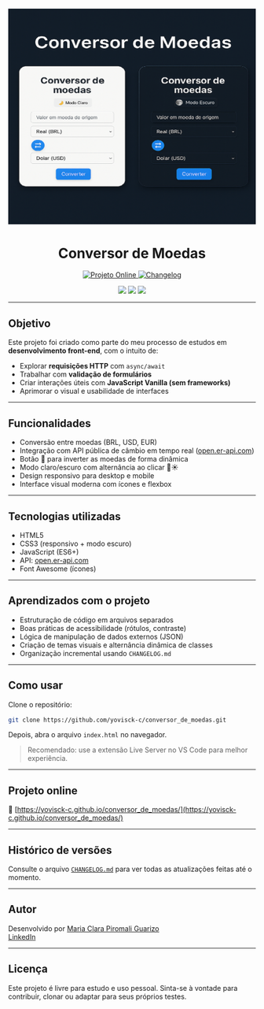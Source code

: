 <p align="center">
  <img src="./assets/capa_projeto.png" alt="Capa do Projeto" width="600"/>
</p>

<h1 align="center">Conversor de Moedas</h1>

<p align="center">
  <a href="https://yovisck-c.github.io/conversor_de_moedas/">
    <img src="https://img.shields.io/badge/Projeto%20Online-blue?style=for-the-badge&logo=github" alt="Projeto Online" />
  </a>
  <a href="./CHANGELOG.md">
    <img src="https://img.shields.io/badge/Changelog-grey?style=for-the-badge&logo=readme" alt="Changelog" />
  </a>
</p>

<p align="center">
  <img src="https://img.shields.io/badge/status-online-brightgreen?style=flat-square" />
  <img src="https://img.shields.io/badge/version-1.3.1-blue?style=flat-square" />
  <img src="https://img.shields.io/badge/css-37.7%25-blue?style=flat-square" />
</p>

---

## Objetivo

Este projeto foi criado como parte do meu processo de estudos em **desenvolvimento front-end**, com o intuito de:

- Explorar **requisições HTTP** com `async/await`
- Trabalhar com **validação de formulários**
- Criar interações úteis com **JavaScript Vanilla (sem frameworks)**
- Aprimorar o visual e usabilidade de interfaces

---

## Funcionalidades

- Conversão entre moedas (BRL, USD, EUR)
- Integração com API pública de câmbio em tempo real ([open.er-api.com](https://www.exchangerate-api.com/))
- Botão 🔁 para inverter as moedas de forma dinâmica
- Modo claro/escuro com alternância ao clicar 🌙☀️
- Design responsivo para desktop e mobile
- Interface visual moderna com ícones e flexbox

---

## Tecnologias utilizadas

- HTML5
- CSS3 (responsivo + modo escuro)
- JavaScript (ES6+)
- API: [open.er-api.com](https://www.exchangerate-api.com/)
- Font Awesome (ícones)

---

## Aprendizados com o projeto

- Estruturação de código em arquivos separados
- Boas práticas de acessibilidade (rótulos, contraste)
- Lógica de manipulação de dados externos (JSON)
- Criação de temas visuais e alternância dinâmica de classes
- Organização incremental usando `CHANGELOG.md`

---

## Como usar

Clone o repositório:

```bash
git clone https://github.com/yovisck-c/conversor_de_moedas.git
```

Depois, abra o arquivo `index.html` no navegador.

> Recomendado: use a extensão Live Server no VS Code para melhor experiência.

---

## Projeto online

🔗 [https://yovisck-c.github.io/conversor_de_moedas/](https://yovisck-c.github.io/conversor_de_moedas/)

---

## Histórico de versões

Consulte o arquivo [`CHANGELOG.md`](./CHANGELOG.md) para ver todas as atualizações feitas até o momento.

---

## Autor

Desenvolvido por [Maria Clara Piromali Guarizo](https://github.com/yovisck-c)  
[LinkedIn](https://www.linkedin.com/in/maria-clara-piromali-guarizo-6b8a21357/)

---

## Licença

Este projeto é livre para estudo e uso pessoal. Sinta-se à vontade para contribuir, clonar ou adaptar para seus próprios testes.
